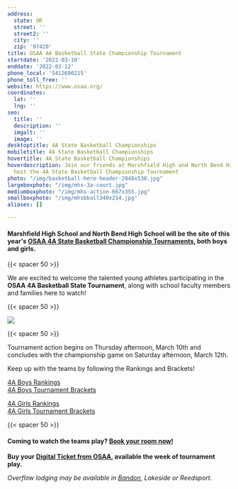 ```yaml
---
address:
  state: OR
  street: ''
  street2: ''
  city: ''
  zip: '97420'
title: OSAA 4A Basketball State Championship Tournament
startdate: '2022-03-10'
enddate: '2022-03-12'
phone_local: '5412690215'
phone_toll_free: ''
website: https://www.osaa.org/
coordinates:
  lat: ''
  lng: ''
seo:
  title: ''
  description: ''
  imgalt: ''
  image: ''
desktoptitle: 4A State Basketball Championships
mobiletitle: 4A State Basketball Championships
hovertitle: 4A State Basketball Championships
hoverdescription: Join our friends at Marshfield High and North Bend High as they
  host the 4A State Basketball Championship Tournament
photo: "/img/basketball-hero-header-2048x530.jpg"
largeboxphoto: "/img/mhs-3a-court.jpg"
mediumboxphoto: "/img/mhs-action-667x355.jpg"
smallboxphoto: "/img/mhsbball340x214.jpg"
aliases: []

---
```

#### **Marshfield High School and North Bend High School** will be the site of this year's [**OSAA 4A State Basketball Championship Tournaments**](https://www.osaa.org/)**,** both boys and girls.

{{< spacer 50 >}}

We are excited to welcome the talented young athletes participating in the **OSAA 4A Basketball State Tournament**, along with school faculty members and families here to watch!

{{< spacer 50 >}}

![](/img/basketball-4a-header-695x322.jpg)

{{< spacer 50 >}}

Tournament action begins on Thursday afternoon, March 10th and concludes with the championship game on Saturday afternoon, March 12th.

Keep up with the teams by following the Rankings and Brackets!

[4A Boys Rankings](https://www.osaa.org/activities/bbx/rankings)  
[4A Boys Tournament Brackets](https://www.osaa.org/activities/bbx/rankings)

[4A Girls Rankings](https://www.osaa.org/activities/gbx/rankings)  
[4A Girls Tournament Brackets](https://www.osaa.org/activities/gbx/brackets?div=4A)

{{< spacer 50 >}}

#### Coming to watch the teams play? [Book your room now!](https://www.oregonsadventurecoast.com/lodging/)

**Buy your** [**Digital Ticket from OSAA**](https://www.osaa.org/shop/tickets)**, available the week of tournament play.**

_Overflow lodging may be available in_ [_Bandon_](https://www.oregonsadventurecoast.com/img/Bandon-lodging-BBTournaments-2022.pdf)_, Lakeside or Reedsport._
